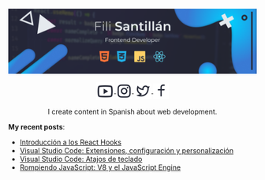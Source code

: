 ![Fili Santillán Github](./assets/cover-github.png)

<p align="center">
    <a href="https://www.youtube.com/user/fili06604" target="blank">
        <img align="center" src="./assets/youtube-icon.svg" alt="midudev" height="37px" width="37px" />
    </a>
    <a href="https://www.instagram.com/fili.santillan/" target="blank" style='margin-right:4px'>
        <img align="center" src="./assets/instagram-icon.svg" alt="midudev" height="32px" width="32px" />
    </a>
    <a href="https://twitter.com/FiliSantillan" target="blank">
        <img align="center" src="./assets/twitter-icon.svg" alt="midudev" height="32px" width="32px" />
    </a>
    <a href="https://www.facebook.com/FiliSantillan96" target="blank">
        <img align="center" src="./assets/facebook-icon.svg" alt="midudev" height="32px" width="32px" />
    </a>
</p>

<p align="center">I create content in Spanish about web development.</p>

**My recent posts**:

<ul>
        <li>
            <a href="https://filisantillan.com/blog/introduccion-a-los-react-hooks/" target="_blank">Introducción a los React Hooks</a>
        </li>
        <li>
            <a href="https://filisantillan.com/blog/vscode-extensiones-configuracion/" target="_blank">Visual Studio Code: Extensiones, configuración y personalización</a>
        </li>
        <li>
            <a href="https://filisantillan.com/blog/vscode-atajos/" target="_blank">Visual Studio Code: Atajos de teclado</a>
        </li>
        <li>
            <a href="https://filisantillan.com/blog/js-engine/" target="_blank">Rompiendo JavaScript: V8 y el JavaScript Engine</a>
        </li></ul>
